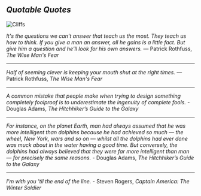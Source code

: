 ## *Quotable Quotes*

![Cliffs](https://images.pexels.com/photos/534049/pexels-photo-534049.jpeg?auto=compress&cs=tinysrgb&dpr=2&h=650&w=940)

*It's the questions we can't answer that teach us the most. They teach us how to think. If you give a man an answer, all he gains is a little fact. But give him a question and he'll look for his own answers.* ― Patrick Rothfuss, *The Wise Man's Fear* 

___

*Half of seeming clever is keeping your mouth shut at the right times.* ― Patrick Rothfuss, *The Wise Man's Fear* 

___

*A common mistake that people make when trying to design something completely foolproof is to underestimate the ingenuity of complete fools.* - Douglas Adams, *The Hitchhiker’s Guide to the Galaxy*

___

*For instance, on the planet Earth, man had always assumed that he was more intelligent than dolphins because he had achieved so much — the wheel, New York, wars and so on — whilst all the dolphins had ever done was muck about in the water having a good time. But conversely, the dolphins had always believed that they were far more intelligent than man — for precisely the same reasons.* - Douglas Adams, *The Hitchhiker’s Guide to the Galaxy*

___

*I'm with you 'til the end of the line.* - Steven Rogers, *Captain America: The Winter Soldier*
